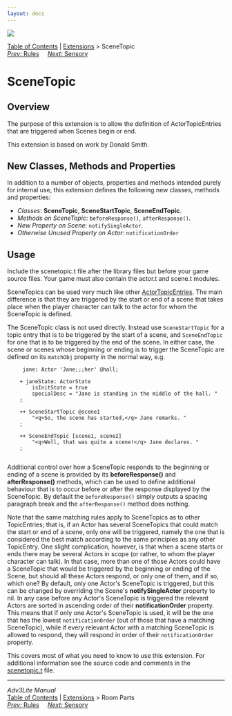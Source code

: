 ```yaml
---
layout: docs
---
```



<img src="../../docs/manual/topbar.jpg" data-border="0" />





<a href="../../docs/manual/toc.html" class="nav">Table of Contents</a> \|
<a href="../../docs/manual/extensions.html" class="nav">Extensions</a> \>
SceneTopic  
<span class="navnp"><a href="rules.html" class="nav"><em>Prev:</em> Rules</a>
    <a href="sensory.html" class="nav"><em>Next:</em> Sensory</a>    
</span>





# SceneTopic

## Overview

The purpose of this extension is to allow the definition of
ActorTopicEntries that are triggered when Scenes begin or end.

This extension is based on work by Donald Smith.

  
<span id="classes"></span>

## New Classes, Methods and Properties

In addition to a number of objects, properties and methods intended
purely for internal use, this extension defines the following new
classes, methods and properties:

- *Classes*: **SceneTopic**, **SceneStartTopic**, **SceneEndTopic**.
- *Methods on SceneTopic*: `beforeResponse()`,
  `afterResponse()`.
- *New Property on Scene*: `notifySingleActor`.
- *Otherwise Unused Property on Actor*:
  `notificationOrder`

  
<span id="usage"></span>

## Usage

Include the scenetopic.t file after the library files but before your
game source files. Your game must also contain the actor.t and scene.t
modules.

SceneTopics can be used very much like other
[ActorTopicEntries](../../docs/manual/actortopicentry.html). The main
difference is that they are triggered by the start or end of a scene
that takes place when the player character can talk to the actor for
whom the SceneTopic is defined.

The SceneTopic class is not used directly. Instead use
`SceneStartTopic` for a topic entry that is to
be triggered by the start of a scene, and
`SceneEndTopic` for one that is to be triggered
by the end of the scene. In either case, the scene or scenes whose
beginning or ending is to trigger the SceneTopic are defined on its
`matchObj` property in the normal way, e.g.

```
     jane: Actor 'Jane;;;her' @hall;

    + janeState: ActorState
        isInitState = true
        specialDesc = "Jane is standing in the middle of the hall. "
    ;

    ++ SceneStartTopic @scene1
        "<q>So, the scene has started,</q> Jane remarks. "
    ;
     
    ++ SceneEndTopic [scene1, scene2]
        "<q>Well, that was quite a scene!</q> Jane declares. "
    ; 
     
```

<span id="before"></span>

Additional control over how a SceneTopic responds to the beginning or
ending of a scene is provided by its **beforeResponse()** and
**afterResponse()** methods, which can be used to define additional
behaviour that is to occur before or after the response displayed by the
SceneTopic. By default the `beforeResponse()`
simply outputs a spacing paragraph break and the
`afterResponse()` method does nothing.

Note that the same matching rules apply to SceneTopics as to other
TopicEntries; that is, if an Actor has several SceneTopics that could
match the start or end of a scene, only one will be triggered, namely
the one that is considered the best match according to the same
principles as any other TopicEntry. One slight complication, however, is
that when a scene starts or ends there may be several Actors in scope
(or rather, to whom the player character can talk). In that case, more
than one of those Actors could have a SceneTopic that would be triggered
by the beginning or ending of the Scene, but should all these Actors
respond, or only one of them, and if so, which one? By default, only one
Actor's SceneTopic is triggered, but this can be changed by overriding
the Scene's **notifySingleActor** property to nil. In any case before
any Actor's SceneTopic is triggered the relevant Actors are sorted in
ascending order of their **notificationOrder** property. This means that
if only one Actor's SceneTopic is used, it will be the one that has the
lowest `notificationOrder` (out of those that
have a matching SceneTopic), while if every relevant Actor with a
matching SceneTopic is allowed to respond, they will respond in order of
their `notificationOrder` property.

  

This covers most of what you need to know to use this extension. For
additional information see the source code and comments in the
[scenetopic.t](../scenetopic.t) file.



------------------------------------------------------------------------



*Adv3Lite Manual*  
<a href="../../docs/manual/toc.html" class="nav">Table of Contents</a> \|
<a href="../../docs/manual/extensions.html" class="nav">Extensions</a> \>
Room Parts  
<span class="navnp"><a href="rules.html" class="nav"><em>Prev:</em> Rules</a>
    <a href="sensory.html" class="nav"><em>Next:</em> Sensory</a>    
</span>


